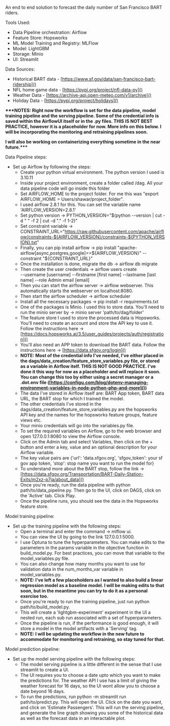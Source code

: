 An end to end solution to forecast the daily number of San Francisco BART riders.

Tools Used:

- Data Pipeline orchestration: Airflow
- Feature Store: Hopsworks
- ML Model Training and Registry: MLFlow
- Model: LightGBM
- Storage: Minio
- UI: Streamlit

Data Sources:
- Historical BART data - [https://www.sf.gov/data/san-francisco-bart-ridership]()
- NFL home game data - [https://pypi.org/project/nfl-data-py]()
- Weather Data - [https://archive-api.open-meteo.com/v1/archive]()
- Holiday Data - [https://pypi.org/project/holidays]()

<p>
    <b>***NOTES: Right now the workflow is set for the data pipeline, model training pipeline and the serving pipeline. Some of the credential info is saved within the AirflowUI itself or in the .py files. THIS IS NOT BEST PRACTICE, however it is a placeholder for now. More info on this below.
I will be incorporating the monitoring and retraining pipelines soon.

I will also be working on containerizing everything sometime in the near future.***
    </b>
</p>

Data Pipeline steps:
- Set up Airflow by following the steps:
  - Create your python virtual environment. The python version I used is 3.10.11
  - Inside your project environment, create a folder called /dag. All your data pipeline code will go inside this folder
  - Set AIRFLOW_HOME to the project folder. For me this was "export AIRFLOW_HOME = Users/shawar/project_folder".
  - I used airflow 2.8.1 for this. You can set the variable name 'AIRFLOW_VERSION=2.8.1'
  - Set python version -> PYTHON_VERSION="$(python --version | cut -d " " -f 2 | cut -d "." -f 1-2)"
  - Set constraint variable -> CONSTRAINT_URL="https://raw.githubusercontent.com/apache/airflow/constraints-${AIRFLOW_VERSION}/constraints-${PYTHON_VERSION}.txt"
  - Finally, you can pip install airflow -> pip install "apache-airflow[async,postgres,google]==${AIRFLOW_VERSION}" --constraint "${CONSTRAINT_URL}"
  - Once the installation is done, migrate the db -> airflow db migrate
  - Then create the user credentials -> airflow users create \
                                        --username [username]
                                        --firstname [first name]
                                        --lastname [last name]
                                        --role Admin
                                        email [email]
  - Then you can start the airflow server -> airflow webserver. This automatically starts the webserver on localhost:8080.
  - Then start the airflow scheduler -> airflow scheduler
  - Install all the necessary packages -> pip install -r requirements.txt
  - One of the packages is Minio. I used this to store data. You'll need to run the minio server by -> minio server 'path/to/dag/folder'
  - The feature store I used to store the processed data is Hopsworks. You'll need to create an account and store the API key to use it. Follow the instructions here -> [https://docs.hopsworks.ai/3.5/user_guides/projects/auth/registration]()
  - You'll also need an APP token to download the BART data. Follow the instructions here -> [https://data.sfgov.org/login]()
  - <b>**NOTE: Most of the credential info I've needed, I've either placed in the dags/data_creation/feature_store_variables.py file, or stored as a variable in Airflow itelf. THIS IS NOT GOOD PRACTICE. I've done it this way for now as a placeholder and will replace it soon. You can change this too by either using a secret manager or a .dot.env file ([https://configu.com/blog/dotenv-managing-environment-variables-in-node-python-php-and-more]())**</b>
  - The data I've stored in Airflow itself are: BART App token, BART data URL, the BART stop for which I trained the model.
  - The other credentials I've stored in the dags/data_creation/feature_store_variables.py are the hopsworks API key and the names for the hopsworks feature groups, feature views etc.
  - Your minio credentials will go into the variables.py file.
  - To set the required variables on Airflow, go to the web browser and open 127.0.0.1:8080 to view the Airflow console.
  - Click on the Admin tab and select Variables, then click on the + button and enter a key, value and an optional description for your Airflow variable.
  - The key value pairs are  {'url': 'data.sfgov.org', 'sfgov_token': your sf gov app token, 'stop': stop name you want to run the model for}
  - To understand more about the BART stop, follow the link -> [https://data.sfgov.org/Transportation/BART-Daily-Station-Exits/m2xz-p7ja/about_data]()
  - Once you're ready, run the data pipeline with python path/to/data_pipeline.py. Then go to the UI, click on DAGS, click on the 'Active' tab. Click Play.
  - Once the pipeline runs, you should see the data in the Hopsworks feature store.

Model training pipeline:
- Set up the training pipeline with the following steps:
  - Open a terminal and enter the command -> mlflow ui.
  - You can view the UI by going to the link 127.0.0.1:5000.
  - I use Optuna to tune the hyperparameters. You can make edits to the parameters in the params variable in the objective function in build_model.py. For best practices, you can move that variable to the model_variables.py file.
  - You can also change how many months you want to use for validation data in the num_months_var variable in model_variables.py.
  - <b>**NOTE: I've left a few placeholders as I wanted to also build a linear regression model as a baseline model. I will be making edits to that soon, but in the meantime you can try to do it as a personal exercise too.**</b>
  - Once you're ready to run the training pipeline, just run python path/to/build_model.py.
  - This will create a 'lightgbm-experiment' experiment in the UI a nested run, each sub run associated with a set of hyperparameters.
  - Once the pipeline is run, if the performance is good enough, it will store a model in the model artifacts with a 'Serving' tag.
  - <b>**NOTE: I will be updating the workflow in the new future to accommodate for monitoring and retraining, so stay tuned for that.**</b>

Model prediction pipeline:
- Set up the model serving pipeline with the following steps:
  - The model serving pipeline is a little different in the sense that I use streamlit to create a UI.
  - The UI requires you to choose a date upto which you want to make the predictions for. The weather API I use has a limit of giving the weather forecast for 16 days, so the UI wont allow you to choose a date beyond 16 days.
  - To run the predictions, run python -m streamlit run path/to/predict.py. This will open the UI. Click on the date you want, and click on 'Estimate Passengers'. This will run the serving pipeline, and generate the line graph showing you some of the historical data as well as the forecast data in an interactable plot.
